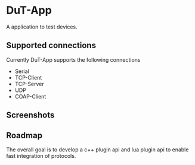 # DuT-App

A application to test devices.

## Supported connections

Currently DuT-App supports the following connections

* Serial
* TCP-Client
* TCP-Server
* UDP
* COAP-Client


## Screenshots



## Roadmap

The overall goal is to develop a c++ plugin api and lua plugin api to enable fast integration of protocols.

